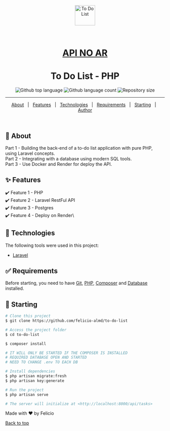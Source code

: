 <div align="center" id="top"> 
  <img src="https://upload.wikimedia.org/wikipedia/commons/thumb/9/9a/Laravel.svg/1200px-Laravel.svg.png" height="64px" alt="To Do List" />

&#xa0;
<h1 align="center">
    <a href="https://to-do-list-u3q0.onrender.com">API NO AR</a> 
</h1>

</div>

<h1 align="center">To Do List - PHP</h1>

<p align="center">
  <img alt="Github top language" src="https://img.shields.io/github/languages/top/felicio-almd/to-do-list?color=56BEB8">

  <img alt="Github language count" src="https://img.shields.io/github/languages/count/felicio-almd/to-do-list?color=56BEB8">

  <img alt="Repository size" src="https://img.shields.io/github/repo-size/felicio-almd/to-do-list?color=56BEB8">
</p>


<hr>

<p align="center">
  <a href="#dart-about">About</a> &#xa0; | &#xa0; 
  <a href="#sparkles-features">Features</a> &#xa0; | &#xa0;
  <a href="#rocket-technologies">Technologies</a> &#xa0; | &#xa0;
  <a href="#white_check_mark-requirements">Requirements</a> &#xa0; | &#xa0;
  <a href="#checkered_flag-starting">Starting</a> &#xa0; | &#xa0;
  <a href="https://github.com/felicio-almd" target="_blank">Author</a>
</p>

<br>

## :dart: About

Part 1 - Building the back-end of a to-do list application with pure PHP, using Laravel concepts.\
Part 2 - Integrating with a database using modern SQL tools.\
Part 3 - Use Docker and Render for deploy the API.

## :sparkles: Features

:heavy_check_mark: Feature 1 - PHP\
:heavy_check_mark: Feature 2 - Laravel RestFul API\
:heavy_check_mark: Feature 3 - Postgres\
:heavy_check_mark: Feature 4 - Deploy on Render\

## :rocket: Technologies

The following tools were used in this project:

-   [Laravel](https://laravel.com/)

## :white_check_mark: Requirements

Before starting, you need to have [Git](https://git-scm.com), [PHP](), [Composer]() and [Database]() installed.

## :checkered_flag: Starting

```bash
# Clone this project
$ git clone https://github.com/felicio-almd/to-do-list

# Access the project folder
$ cd to-do-list

$ composer install

# IT WILL ONLY BE STARTED IF THE COMPOSER IS INSTALLED
# REQUIRED DATABASE OPEN AND STARTED
# NEED TO CHANGE .env TO EACH DB

# Install dependencies
$ php artisan migrate:fresh
$ php artisan key:generate

# Run the project
$ php artisan serve

# The server will initialize at <http://localhost:8000/api/tasks>
```

Made with ❤️ by Felicio

<a href="#top">Back to top</a>
